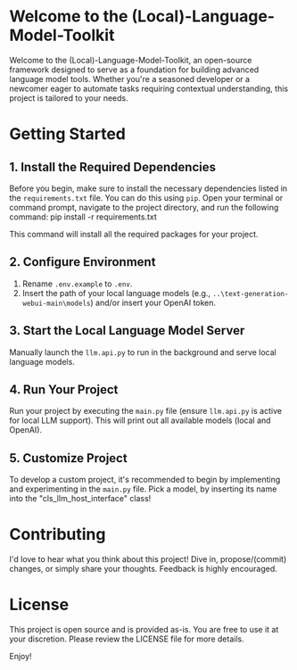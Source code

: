 # Welcome to the (Local)-Language-Model-Toolkit

Welcome to the (Local)-Language-Model-Toolkit, an open-source framework designed to serve as a foundation for building advanced language model tools. Whether you're a seasoned developer or a newcomer eager to automate tasks requiring contextual understanding, this project is tailored to your needs.

# Getting Started

## 1. Install the Required Dependencies

Before you begin, make sure to install the necessary dependencies listed in the `requirements.txt` file. You can do this using `pip`. Open your terminal or command prompt, navigate to the project directory, and run the following command:
    pip install -r requirements.txt

This command will install all the required packages for your project.

## 2. Configure Environment

1. Rename `.env.example` to `.env`.
2. Insert the path of your local language models (e.g., `..\text-generation-webui-main\models`) and/or insert your OpenAI token.

## 3. Start the Local Language Model Server

Manually launch the `llm.api.py` to run in the background and serve local language models.

## 4. Run Your Project

Run your project by executing the `main.py` file (ensure `llm.api.py` is active for local LLM support). This will print out all available models (local and OpenAI).

## 5. Customize Project

To develop a custom project, it's recommended to begin by implementing and experimenting in the `main.py` file.
Pick a model, by inserting its name into the "cls_llm_host_interface" class!

# Contributing

I'd love to hear what you think about this project! Dive in, propose/(commit) changes, or simply share your thoughts. Feedback is highly encouraged.

# License

This project is open source and is provided as-is. You are free to use it at your discretion. Please review the LICENSE file for more details.

Enjoy!
